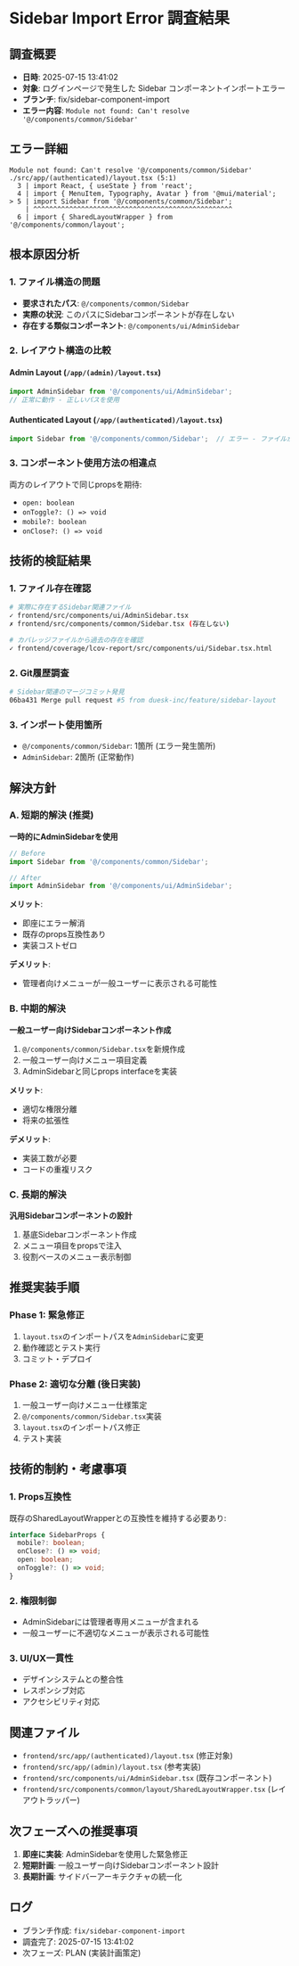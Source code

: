 # Sidebar Import Error 調査結果

## 調査概要
- **日時**: 2025-07-15 13:41:02
- **対象**: ログインページで発生した Sidebar コンポーネントインポートエラー
- **ブランチ**: fix/sidebar-component-import
- **エラー内容**: `Module not found: Can't resolve '@/components/common/Sidebar'`

## エラー詳細
```
Module not found: Can't resolve '@/components/common/Sidebar'
./src/app/(authenticated)/layout.tsx (5:1)
  3 | import React, { useState } from 'react';
  4 | import { MenuItem, Typography, Avatar } from '@mui/material';
> 5 | import Sidebar from '@/components/common/Sidebar';
    | ^^^^^^^^^^^^^^^^^^^^^^^^^^^^^^^^^^^^^^^^^^^^^^^^^^
  6 | import { SharedLayoutWrapper } from '@/components/common/layout';
```

## 根本原因分析

### 1. ファイル構造の問題
- **要求されたパス**: `@/components/common/Sidebar`
- **実際の状況**: このパスにSidebarコンポーネントが存在しない
- **存在する類似コンポーネント**: `@/components/ui/AdminSidebar`

### 2. レイアウト構造の比較
#### Admin Layout (`/app/(admin)/layout.tsx`)
```typescript
import AdminSidebar from '@/components/ui/AdminSidebar';
// 正常に動作 - 正しいパスを使用
```

#### Authenticated Layout (`/app/(authenticated)/layout.tsx`)
```typescript
import Sidebar from '@/components/common/Sidebar';  // エラー - ファイルが存在しない
```

### 3. コンポーネント使用方法の相違点
両方のレイアウトで同じpropsを期待:
- `open: boolean`
- `onToggle?: () => void`
- `mobile?: boolean`
- `onClose?: () => void`

## 技術的検証結果

### 1. ファイル存在確認
```bash
# 実際に存在するSidebar関連ファイル
✓ frontend/src/components/ui/AdminSidebar.tsx
✗ frontend/src/components/common/Sidebar.tsx (存在しない)

# カバレッジファイルから過去の存在を確認
✓ frontend/coverage/lcov-report/src/components/ui/Sidebar.tsx.html
```

### 2. Git履歴調査
```bash
# Sidebar関連のマージコミット発見
06ba431 Merge pull request #5 from duesk-inc/feature/sidebar-layout
```

### 3. インポート使用箇所
- `@/components/common/Sidebar`: 1箇所 (エラー発生箇所)
- `AdminSidebar`: 2箇所 (正常動作)

## 解決方針

### A. 短期的解決 (推奨)
**一時的にAdminSidebarを使用**
```typescript
// Before
import Sidebar from '@/components/common/Sidebar';

// After
import AdminSidebar from '@/components/ui/AdminSidebar';
```

**メリット**:
- 即座にエラー解消
- 既存のprops互換性あり
- 実装コストゼロ

**デメリット**:
- 管理者向けメニューが一般ユーザーに表示される可能性

### B. 中期的解決
**一般ユーザー向けSidebarコンポーネント作成**
1. `@/components/common/Sidebar.tsx`を新規作成
2. 一般ユーザー向けメニュー項目定義
3. AdminSidebarと同じprops interfaceを実装

**メリット**:
- 適切な権限分離
- 将来の拡張性

**デメリット**:
- 実装工数が必要
- コードの重複リスク

### C. 長期的解決
**汎用Sidebarコンポーネントの設計**
1. 基底Sidebarコンポーネント作成
2. メニュー項目をpropsで注入
3. 役割ベースのメニュー表示制御

## 推奨実装手順

### Phase 1: 緊急修正
1. `layout.tsx`のインポートパスを`AdminSidebar`に変更
2. 動作確認とテスト実行
3. コミット・デプロイ

### Phase 2: 適切な分離 (後日実装)
1. 一般ユーザー向けメニュー仕様策定
2. `@/components/common/Sidebar.tsx`実装
3. `layout.tsx`のインポートパス修正
4. テスト実装

## 技術的制約・考慮事項

### 1. Props互換性
既存のSharedLayoutWrapperとの互換性を維持する必要あり:
```typescript
interface SidebarProps {
  mobile?: boolean;
  onClose?: () => void;
  open: boolean;
  onToggle?: () => void;
}
```

### 2. 権限制御
- AdminSidebarには管理者専用メニューが含まれる
- 一般ユーザーに不適切なメニューが表示される可能性

### 3. UI/UX一貫性
- デザインシステムとの整合性
- レスポンシブ対応
- アクセシビリティ対応

## 関連ファイル
- `frontend/src/app/(authenticated)/layout.tsx` (修正対象)
- `frontend/src/app/(admin)/layout.tsx` (参考実装)
- `frontend/src/components/ui/AdminSidebar.tsx` (既存コンポーネント)
- `frontend/src/components/common/layout/SharedLayoutWrapper.tsx` (レイアウトラッパー)

## 次フェーズへの推奨事項
1. **即座に実装**: AdminSidebarを使用した緊急修正
2. **短期計画**: 一般ユーザー向けSidebarコンポーネント設計
3. **長期計画**: サイドバーアーキテクチャの統一化

## ログ
- ブランチ作成: `fix/sidebar-component-import`
- 調査完了: 2025-07-15 13:41:02
- 次フェーズ: PLAN (実装計画策定)